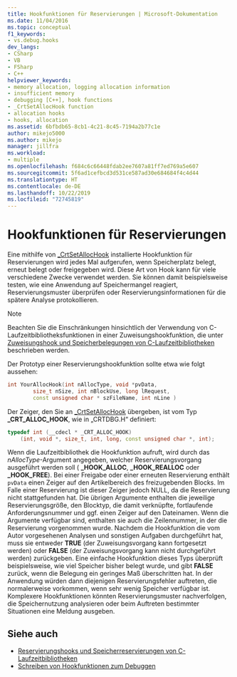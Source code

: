 ```yaml
---
title: Hookfunktionen für Reservierungen | Microsoft-Dokumentation
ms.date: 11/04/2016
ms.topic: conceptual
f1_keywords:
- vs.debug.hooks
dev_langs:
- CSharp
- VB
- FSharp
- C++
helpviewer_keywords:
- memory allocation, logging allocation information
- insufficient memory
- debugging [C++], hook functions
- _CrtSetAllocHook function
- allocation hooks
- hooks, allocation
ms.assetid: 6bfbdb65-8cb1-4c21-8c45-7194a2b77c1e
author: mikejo5000
ms.author: mikejo
manager: jillfra
ms.workload:
- multiple
ms.openlocfilehash: f684c6c66448fdab2ee7607a81ff7ed769a5e607
ms.sourcegitcommit: 5f6ad1cefbcd3d531ce587ad30e684684f4c4d44
ms.translationtype: HT
ms.contentlocale: de-DE
ms.lasthandoff: 10/22/2019
ms.locfileid: "72745819"
---
```

# <a name="allocation-hook-functions"></a>Hookfunktionen für Reservierungen
Eine mithilfe von [_CrtSetAllocHook](/cpp/c-runtime-library/reference/crtsetallochook) installierte Hookfunktion für Reservierungen wird jedes Mal aufgerufen, wenn Speicherplatz belegt, erneut belegt oder freigegeben wird. Diese Art von Hook kann für viele verschiedene Zwecke verwendet werden. Sie können damit beispielsweise testen, wie eine Anwendung auf Speichermangel reagiert, Reservierungsmuster überprüfen oder Reservierungsinformationen für die spätere Analyse protokollieren.

> [!NOTE]
> Beachten Sie die Einschränkungen hinsichtlich der Verwendung von C-Laufzeitbibliotheksfunktionen in einer Zuweisungshookfunktion, die unter [Zuweisungshook und Speicherbelegungen von C-Laufzeitbibliotheken](../debugger/allocation-hooks-and-c-run-time-memory-allocations.md) beschrieben werden.

 Der Prototyp einer Reservierungshookfunktion sollte etwa wie folgt aussehen:

```cpp
int YourAllocHook(int nAllocType, void *pvData,
        size_t nSize, int nBlockUse, long lRequest,
        const unsigned char * szFileName, int nLine )
```

 Der Zeiger, den Sie an [_CrtSetAllocHook](/cpp/c-runtime-library/reference/crtsetallochook) übergeben, ist vom Typ **_CRT_ALLOC_HOOK**, wie in „CRTDBG.H“ definiert:

```cpp
typedef int (__cdecl * _CRT_ALLOC_HOOK)
    (int, void *, size_t, int, long, const unsigned char *, int);
```

 Wenn die Laufzeitbibliothek die Hookfunktion aufruft, wird durch das *nAllocType*-Argument angegeben, welcher Reservierungsvorgang ausgeführt werden soll ( **_HOOK_ALLOC**, **_HOOK_REALLOC** oder **_HOOK_FREE**). Bei einer Freigabe oder einer erneuten Reservierung enthält `pvData` einen Zeiger auf den Artikelbereich des freizugebenden Blocks. Im Falle einer Reservierung ist dieser Zeiger jedoch NULL, da die Reservierung nicht stattgefunden hat. Die übrigen Argumente enthalten die jeweilige Reservierungsgröße, den Blocktyp, die damit verknüpfte, fortlaufende Anforderungsnummer und ggf. einen Zeiger auf den Dateinamen. Wenn die Argumente verfügbar sind, enthalten sie auch die Zeilennummer, in der die Reservierung vorgenommen wurde. Nachdem die Hookfunktion die vom Autor vorgesehenen Analysen und sonstigen Aufgaben durchgeführt hat, muss sie entweder **TRUE** (der Zuweisungsvorgang kann fortgesetzt werden) oder **FALSE** (der Zuweisungsvorgang kann nicht durchgeführt werden) zurückgeben. Eine einfache Hookfunktion dieses Typs überprüft beispielsweise, wie viel Speicher bisher belegt wurde, und gibt **FALSE** zurück, wenn die Belegung ein geringes Maß überschritten hat. In der Anwendung würden dann diejenigen Reservierungsfehler auftreten, die normalerweise vorkommen, wenn sehr wenig Speicher verfügbar ist. Komplexere Hookfunktionen könnten Reservierungsmuster nachverfolgen, die Speichernutzung analysieren oder beim Auftreten bestimmter Situationen eine Meldung ausgeben.

## <a name="see-also"></a>Siehe auch

- [Reservierungshooks und Speicherreservierungen von C-Laufzeitbibliotheken](../debugger/allocation-hooks-and-c-run-time-memory-allocations.md)
- [Schreiben von Hookfunktionen zum Debuggen](../debugger/debug-hook-function-writing.md)
